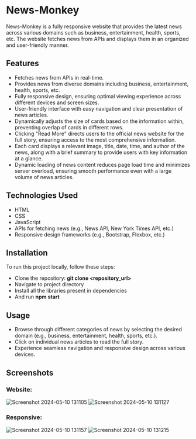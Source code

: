 # News-Monkey
News-Monkey is a fully responsive website that provides the latest news across various domains such as business, entertainment, health, sports, etc. The website fetches news from APIs and displays them in an organized and user-friendly manner.

## Features
- Fetches news from APIs in real-time.
- Provides news from diverse domains including business, entertainment, health, sports, etc.
- Fully responsive design, ensuring optimal viewing experience across different devices and screen sizes.
- User-friendly interface with easy navigation and clear presentation of news articles.
- Dynamically adjusts the size of cards based on the information within, preventing overlap of cards in different rows.
- Clicking "Read More" directs users to the official news website for the full story, ensuring access to the most comprehensive information.
- Each card displays a relevant image, title, date, time, and author of the news, along with a brief summary to provide users with key information at a glance.
- Dynamic loading of news content reduces page load time and minimizes server overload, ensuring smooth performance even with a large volume of news articles.

## Technologies Used
- HTML
- CSS
- JavaScript
- APIs for fetching news (e.g., News API, New York Times API, etc.)
- Responsive design frameworks (e.g., Bootstrap, Flexbox, etc.)

## Installation
To run this project locally, follow these steps:
- Clone the repository: **git clone <repository_url>**
- Navigate to project directory
- Install all the libraries present in dependencies
- And run **npm start**
  
## Usage
- Browse through different categories of news by selecting the desired domain (e.g., business, entertainment, health, sports, etc.).
- Click on individual news articles to read the full story.
- Experience seamless navigation and responsive design across various devices.

## Screenshots
### Website:
![Screenshot 2024-05-10 131105](https://github.com/Sonika-B/News-Monkey/assets/101943808/50ef8620-c137-4caa-b654-0dec34d582ba)
![Screenshot 2024-05-10 131127](https://github.com/Sonika-B/News-Monkey/assets/101943808/9b3fadfa-ea79-49be-b1e8-3f0e1f353bfe)
### Responsive:
![Screenshot 2024-05-10 131157](https://github.com/Sonika-B/News-Monkey/assets/101943808/823d9bc9-8832-4d32-8c96-94559fd950c2)
![Screenshot 2024-05-10 131215](https://github.com/Sonika-B/News-Monkey/assets/101943808/c503a5db-7fd0-4eba-9416-544067a9cb8d)


